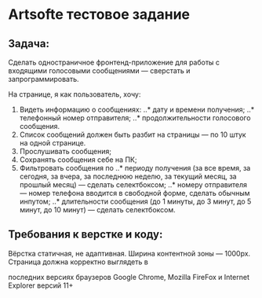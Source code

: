 # Artsofte тестовое задание

## Задача:

Сделать одностраничное фронтенд-приложение для работы с входящими голосовыми сообщениями — сверстать и запрограммировать.

На странице, я как пользователь, хочу:

1. Видеть информацию о сообщениях:
..* дату и времени получения;
..* телефонный номер отправителя;
..* продолжительности голосового сообщения.
2. Список сообщений должен быть разбит на страницы — по 10 штук на одной странице.
3. Прослушивать сообщения;
4. Сохранять сообщения себе на ПК;
5. Фильтровать сообщения по
..* периоду получения (за все время, за сегодня, за вчера, за последнюю неделю, за текущий месяц, за прошлый месяц) — сделать селектбоксом;
..* номеру отправителя — номер телефона вводится в свободной форме, сделать обычным инпутом;
..* длительности сообщения (до 1 минуты, до 3 минут, до 5 минут, до 10 минут) — сделать селектбоксом.

## Требования к верстке и коду:

Вёрстка статичная, не адаптивная. Ширина контентной зоны — 1000px. Страница должна корректно выглядеть в

последних версиях браузеров Google Chrome, Mozilla FireFox и Internet Explorer версий 11+

